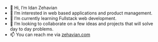 - 👋 Hi, I’m Idan Zehavian
- 👀 I’m interested in web based applications and product management.
- 🌱 I’m currently learning Fullstack web development.
- 💞️ I’m looking to collaborate on a few ideas and projects that will solve day to day problems.
- 📫 You can reach me via [zehavian.com](zehavian.com)

<!---
nad1z/nad1z is a ✨ special ✨ repository because its `README.md` (this file) appears on your GitHub profile.
You can click the Preview link to take a look at your changes.
--->
